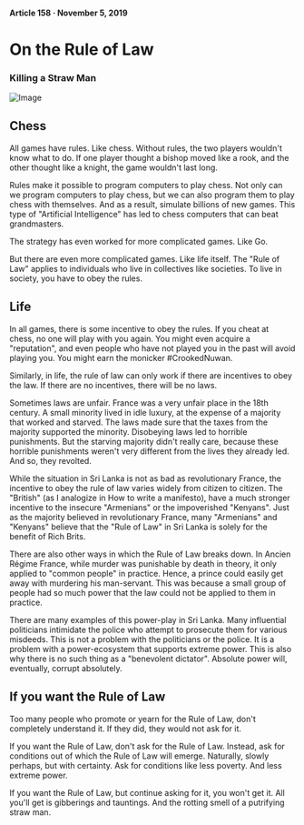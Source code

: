 #### Article 158 · November 5, 2019

# On the Rule of Law

### Killing a Straw Man

![Image](https://cdn-images-1.medium.com/max/800/1*ooKfc4r26jydtMVmjVSh6w.jpeg)

## Chess

All games have rules. Like chess. Without rules, the two players wouldn't know what to do. If one player thought a bishop moved like a rook, and the other thought like a knight, the game wouldn't last long.

Rules make it possible to program computers to play chess. Not only can we program computers to play chess, but we can also program them to play chess with themselves. And as a result, simulate billions of new games. This type of "Artificial Intelligence" has led to chess computers that can beat grandmasters.

The strategy has even worked for more complicated games. Like Go.

But there are even more complicated games. Like life itself. The "Rule of Law" applies to individuals who live in collectives like societies. To live in society, you have to obey the rules.

## Life

In all games, there is some incentive to obey the rules. If you cheat at chess, no one will play with you again. You might even acquire a "reputation", and even people who have not played you in the past will avoid playing you. You might earn the monicker #CrookedNuwan.

Similarly, in life, the rule of law can only work if there are incentives to obey the law. If there are no incentives, there will be no laws.

Sometimes laws are unfair. France was a very unfair place in the 18th century. A small minority lived in idle luxury, at the expense of a majority that worked and starved. The laws made sure that the taxes from the majority supported the minority. Disobeying laws led to horrible punishments. But the starving majority didn't really care, because these horrible punishments weren't very different from the lives they already led. And so, they revolted.

While the situation in Sri Lanka is not as bad as revolutionary France, the incentive to obey the rule of law varies widely from citizen to citizen. The "British" (as I analogize in How to write a manifesto), have a much stronger incentive to the insecure "Armenians" or the impoverished "Kenyans". Just as the majority believed in revolutionary France, many "Armenians" and "Kenyans" believe that the "Rule of Law" in Sri Lanka is solely for the benefit of Rich Brits.

There are also other ways in which the Rule of Law breaks down. In Ancien Régime France, while murder was punishable by death in theory, it only applied to "common people" in practice. Hence, a prince could easily get away with murdering his man-servant. This was because a small group of people had so much power that the law could not be applied to them in practice.

There are many examples of this power-play in Sri Lanka. Many influential politicians intimidate the police who attempt to prosecute them for various misdeeds. This is not a problem with the politicians or the police. It is a problem with a power-ecosystem that supports extreme power. This is also why there is no such thing as a "benevolent dictator". Absolute power will, eventually, corrupt absolutely.

## If you want the Rule of Law

Too many people who promote or yearn for the Rule of Law, don't completely understand it. If they did, they would not ask for it.

If you want the Rule of Law, don't ask for the Rule of Law. Instead, ask for conditions out of which the Rule of Law will emerge. Naturally, slowly perhaps, but with certainty. Ask for conditions like less poverty. And less extreme power.

If you want the Rule of Law, but continue asking for it, you won't get it. All you'll get is gibberings and tauntings. And the rotting smell of a putrifying straw man.